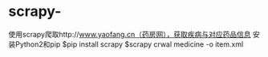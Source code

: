 # scrapy-
使用scrapy爬取http://www.yaofang.cn（药房网），获取疾病与对应药品信息
安装Python2和pip
$pip install scrapy
$scrapy crwal medicine -o item.xml 
